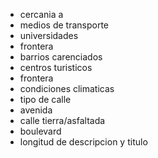 - cercania a
 - medios de transporte
 - universidades
 - frontera
 - barrios carenciados
 - centros turisticos
 - frontera
- condiciones climaticas
- tipo de calle
 - avenida
 - calle tierra/asfaltada
 - boulevard
- longitud de descripcion y titulo